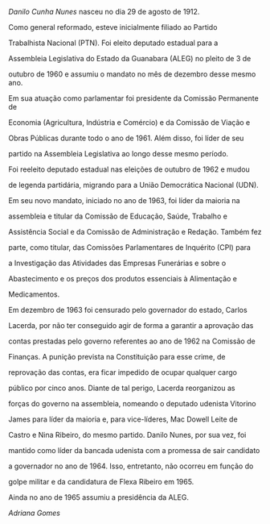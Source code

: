 

*Danilo Cunha Nunes* nasceu no dia 29 de agosto de 1912.



Como general reformado, esteve inicialmente filiado ao Partido

Trabalhista Nacional (PTN). Foi eleito deputado estadual para a

Assembleia Legislativa do Estado da Guanabara (ALEG) no pleito de 3 de

outubro de 1960 e assumiu o mandato no mês de dezembro desse mesmo ano.



Em sua atuação como parlamentar foi presidente da Comissão Permanente de

Economia (Agricultura, Indústria e Comércio) e da Comissão de Viação e

Obras Públicas durante todo o ano de 1961. Além disso, foi líder de seu

partido na Assembleia Legislativa ao longo desse mesmo período.



Foi reeleito deputado estadual nas eleições de outubro de 1962 e mudou

de legenda partidária, migrando para a União Democrática Nacional (UDN).

Em seu novo mandato, iniciado no ano de 1963, foi líder da maioria na

assembleia e titular da Comissão de Educação, Saúde, Trabalho e

Assistência Social e da Comissão de Administração e Redação. Também fez

parte, como titular, das Comissões Parlamentares de Inquérito (CPI) para

a Investigação das Atividades das Empresas Funerárias e sobre o

Abastecimento e os preços dos produtos essenciais à Alimentação e

Medicamentos.



Em dezembro de 1963 foi censurado pelo governador do estado, Carlos

Lacerda, por não ter conseguido agir de forma a garantir a aprovação das

contas prestadas pelo governo referentes ao ano de 1962 na Comissão de

Finanças. A punição prevista na Constituição para esse crime, de

reprovação das contas, era ficar impedido de ocupar qualquer cargo

público por cinco anos. Diante de tal perigo, Lacerda reorganizou as

forças do governo na assembleia, nomeando o deputado udenista Vitorino

James para líder da maioria e, para vice-líderes, Mac Dowell Leite de

Castro e Nina Ribeiro, do mesmo partido. Danilo Nunes, por sua vez, foi

mantido como líder da bancada udenista com a promessa de sair candidato

a governador no ano de 1964. Isso, entretanto, não ocorreu em função do

golpe militar e da candidatura de Flexa Ribeiro em 1965.



Ainda no ano de 1965 assumiu a presidência da ALEG.



*Adriana Gomes*



